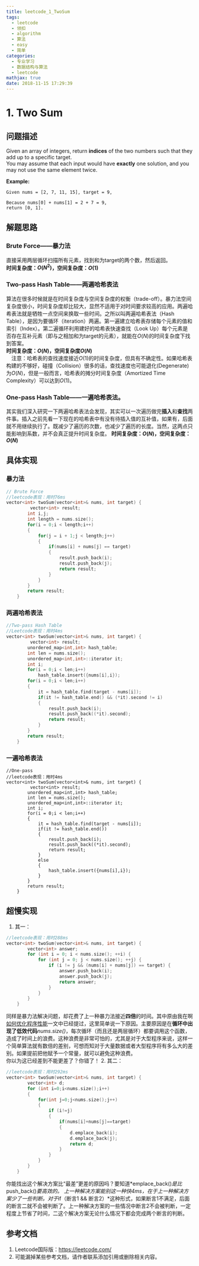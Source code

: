 ```yaml
---
title: leetcode_1_TwoSum
tags:
  - leetcode
  - 领扣
  - algorithm
  - 算法
  - easy
  - 简单
categories:
  - 专业学习
  - 数据结构与算法
  - leetcode
mathjax: true
date: 2018-11-15 17:29:39
---
```



# 1. Two Sum
## 问题描述
Given an array of integers, return **indices** of the two numbers such that they add up to a specific target.  
You may assume that each input would have **exactly** one solution, and you may not use the same element twice.  
<!--more-->
**Example:**

```
Given nums = [2, 7, 11, 15], target = 9,

Because nums[0] + nums[1] = 2 + 7 = 9,
return [0, 1].
```
## 解题思路
### Brute Force——暴力法
直接采用两层循环扫描所有元素，找到和为target的两个数，然后返回。  
**时间复杂度：$O(N^2)$，空间复杂度：$O(1)$**  

### Two-pass Hash Table——两遍哈希表法
算法在很多时候就是在时间复杂度与空间复杂度的权衡（trade-off）。暴力法空间复杂度很小，时间复杂度却比较大，显然不适用于对时间要求较高的应用。两遍哈希表法就是牺牲一点空间来换取一些时间。之所以叫两遍哈希表法（Hash Table），是因为要循环（iteration）两遍。第一遍建立哈希表存储每个元素的值和索引（Index）。第二遍循环利用建好的哈希表快速查找（Look Up）每个元素是否存在互补元素（即与之相加和为target的元素），就能在$O(N)$的时间复杂度下找到答案。  
**时间复杂度：$O(N)$，空间复杂度$O(N)$**  
&emsp;注意：哈希表的查找速度接近$O(1)$的时间复杂度，但具有不确定性。如果哈希表构建的不够好，碰撞（Collision）很多的话，查找速度也可能退化(Degenerate)为$O(N)$，但是一般而言，哈希表的摊分时间复杂度（Amortized Time Complexity）可以达到$O(1)$。  

### One-pass Hash Table——一遍哈希表法。
其实我们深入研究一下两遍哈希表法会发现，其实可以一次遍历做完**插入**和**查找**两件事。插入之前先看一下现在的哈希表中有没有待插入值的互补值，如果有，后面就不用继续执行了。既减少了遍历的次数，也减少了遍历的长度。当然，这两点只能影响到系数，并不会真正提升时间复杂度。
**时间复杂度：$O(N)$，空间复杂度：$O(N)$**

## 具体实现
### 暴力法
```c++
// Brute Force
//leetcode表现：用时76ms
vector<int> twoSum(vector<int>& nums, int target) {
         vector<int> result;
        int i,j;
        int length = nums.size();
        for(i = 0;i < length;i++)
        {
            for(j = i + 1;j < length;j++)
            {
                if(nums[i] + nums[j] == target)
                {
                    result.push_back(i);
                    result.push_back(j);
                    return result;
                }
            }
        }
        return result;
    }
```
### 两遍哈希表法
```c++
//Two-pass Hash Table
//Leetcode表现：用时4ms
vector<int> twoSum(vector<int>& nums, int target) {
         vector<int> result;
        unordered_map<int,int> hash_table;
        int len = nums.size();
        unordered_map<int,int>::iterator it;
        int i;
        for(i = 0;i < len;i++)
            hash_table.insert({nums[i],i});
        for(i = 0;i < len;i++)
        {
            it = hash_table.find(target - nums[i]);
            if(it != hash_table.end() && (*it).second != i)
            {
                result.push_back(i);
                result.push_back((*it).second);
                return result;
            }
        }
        return result;
    }
```
### 一遍哈希表法
```
//One-pass
//leetcode表现：用时4ms
vector<int> twoSum(vector<int>& nums, int target) {
         vector<int> result;
        unordered_map<int,int> hash_table;
        int len = nums.size();
        unordered_map<int,int>::iterator it;
        int i;
        for(i = 0;i < len;i++)
        {
            it = hash_table.find(target - nums[i]);
            if(it != hash_table.end())
            {
                result.push_back(i);
                result.push_back((*it).second);
                return result;
            }
            else
            {
                hash_table.insert({nums[i],i});
            }
        }
        return result;
    }
```
## 超慢实现
1. 其一：
```c++
//leetcode表现：用时288ms
vector<int> twoSum(vector<int>& nums, int target) {
        vector<int> answer;
        for (int i = 0; i < nums.size(); ++i) {
            for (int j = 0; j < nums.size(); ++j) {
                if (i != j && (nums[i] + nums[j]) == target) {
                    answer.push_back(i);
                    answer.push_back(j);
                    return answer;
                }   
            }   
        }
    }
```
同样是暴力法解决问题，却花费了上一种暴力法接近**四倍**的时间。其中原由我在啊[如何优化程序性能](https://freshmanhaner.github.io/2018/10/05/%E5%A6%82%E4%BD%95%E4%BC%98%E5%8C%96%E7%A8%8B%E5%BA%8F%E6%80%A7%E8%83%BD/#more)一文中已经提过，这里简单说一下原因。主要原因是在**循环中出现了低效代码***nums.size()*，每次循环（而且还是两层循环）都要调用这个函数，造成了时间上的浪费。这种浪费是非常可怕的，尤其是对于大型程序来说，这样一个简单算法就有数倍的差别，可想而知对于大量数据或者大型程序将有多么大的差别。如果提前把他赋予一个常量，就可以避免这种浪费。  
你以为这已经差到不能更差了？你错了！
2. 其二：
```c++
//leetcode表现：用时292ms
vector<int> twoSum(vector<int>& nums, int target) {
        vector<int> d;
        for (int i=0;i<nums.size();i++)
        {
            for(int j=0;j<nums.size();j++)
            {
                if (i!=j)
                {
                    if(nums[i]+nums[j]==target)
                    {
                        d.emplace_back(i);
                        d.emplace_back(j);
                        return d;
                    }
                }
            }
        }
    }
```
你能找出这个解决方案比“最差”更差的原因吗？要知道*emplace_back()*是比*push_back()*要高效的。
上一种解决方案能别这一种快4ms，在于上一种解决方案少了一些判断。对于*if（断言1 && 断言2）*这种形式，如果断言1不满足，后面的断言二就不会被判断了。上一种解决方案的一些情况中断言2不会被判断，一定程度上节省了时间，二这个解决方案无论什么情况下都会完成两个断言的判断。

## 参考文档

1. Leetcode国际版：https://leetcode.com/
2. 可能漏掉某些参考文档，请作者联系添加引用或删除相关内容。
